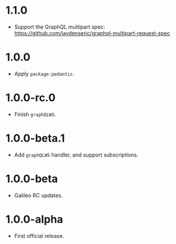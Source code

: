 # 1.1.0
* Support the GraphQL multipart spec: https://github.com/jaydenseric/graphql-multipart-request-spec

# 1.0.0
* Apply `package:pedantic`.

# 1.0.0-rc.0
* Finish `graphQLWS`.

# 1.0.0-beta.1
* Add `graphQLWS` handler, and support subscriptions.

# 1.0.0-beta
* Galileo RC updates.

# 1.0.0-alpha
* First official release.
